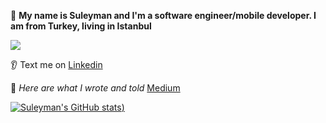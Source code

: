 :raising_hand: **My name is Suleyman and I'm a software engineer/mobile developer. I am from Turkey, living in Istanbul** 

![](https://img.shields.io/badge/Code-Kotlin-informational?style=flat&logo=<LOGO_NAME>&logoColor=black&color=yellow)

:ear: Text me on [Linkedin](https://www.linkedin.com/in/basaransuleyman/) 

:gem: *Here are what I wrote and told* [Medium](https://basaransuleyman.medium.com/)

[![Suleyman's GitHub stats](https://github-readme-stats.vercel.app/api?username=anuraghazra&theme=shadow_red&show_icons=true))](https://github.com/basaransuleyman/github-readme-stats)

